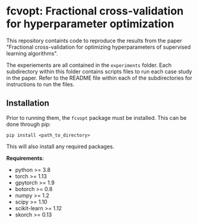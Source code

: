 # fcvopt: Fractional cross-validation for hyperparameter optimization

This repository containts code to reproduce the results from the paper "Fractional cross-validation for optimizing hyperparameters of supervised learning algorithms".

The experiements are all contained in the `experiments` folder. Each subdirectory within this folder contains scripts files to run each case study in the paper. Refer to the README file within each of the subdirectories for instructions to run the files. 

## Installation 
Prior to running them, the `fcvopt` package must be installed. This can be done through pip:

```{bash}
pip install <path_to_directory>
```

This will also install any required packages.

**Requirements**:
- python >= 3.8
- torch >= 1.13
- gpytorch >= 1.9
- botorch >= 0.8
- numpy >= 1.2
- scipy >= 1.10
- scikit-learn >= 1.12
- skorch >= 0.13